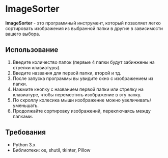 # ImageSorter

**ImageSorter** - это программный инструмент, который позволяет легко сортировать изображения из выбранной папки в другие в зависимости вашего выбора.

## Использование
1. Введите количество папок (первые 4 папки будут забинжены на стрелки клавиатуры).
2. Введите названия для первой папки, второй и тд.
3. После запуска программы вы увидите окно с изображением из папки.
4. Нажмите кнопку с названием первой папки или стрелку на клавиатуре, чтобы переместить изображение в эту папку.
5. По скроллу колесика мыши изображение можно увеличивать/уменьшать.
6. Продолжайте сортировку изображений, переключаясь между папками.

## Требования
- Python 3.x
- Библиотеки: os, shutil, tkinter, Pillow

